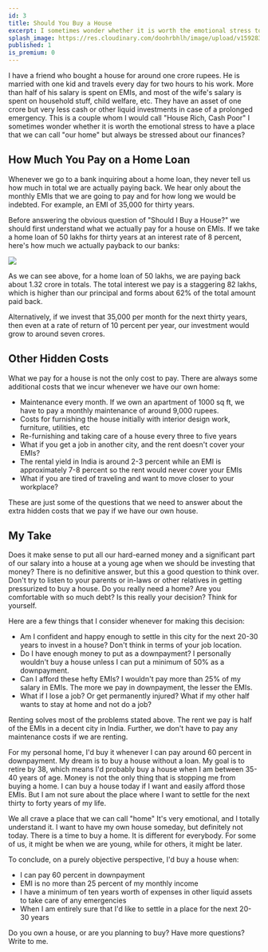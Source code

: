 ```yaml
---
id: 3
title: Should You Buy a House
excerpt: I sometimes wonder whether it is worth the emotional stress to have a place that we can call "our home" but always be stressed about our finances? I write about my take on this question from a financial and emotional perspective.
splash_image: https://res.cloudinary.com/doohrbhlh/image/upload/v1592837463/virajkhatavkar.com/3-should-you-buy-a-house-1.jpg
published: 1
is_premium: 0
---
```


I have a friend who bought a house for around one crore rupees. He is married with one kid and travels every day for two hours to his work. More than half of his salary is spent on EMIs, and most of the wife's salary is spent on household stuff, child welfare, etc. They have an asset of one crore but very less cash or other liquid investments in case of a prolonged emergency. This is a couple whom I would call "House Rich, Cash Poor" I sometimes wonder whether it is worth the emotional stress to have a place that we can call "our home" but always be stressed about our finances?

## How Much You Pay on a Home Loan

Whenever we go to a bank inquiring about a home loan, they never tell us how much in total we are actually paying back. We hear only about the monthly EMIs that we are going to pay and for how long we would be indebted. For example, an EMI of 35,000 for thirty years.

Before answering the obvious question of "Should I Buy a House?" we should first understand what we actually pay for a house on EMIs. If we take a home loan of 50 lakhs for thirty years at an interest rate of 8 percent, here's how much we actually payback to our banks:

![](https://res.cloudinary.com/doohrbhlh/image/upload/v1592837460/virajkhatavkar.com/3-should-you-buy-a-house-2.png)

As we can see above, for a home loan of 50 lakhs, we are paying back about 1.32 crore in totals. The total interest we pay is a staggering 82 lakhs, which is higher than our principal and forms about 62% of the total amount paid back.

Alternatively, if we invest that 35,000 per month for the next thirty years, then even at a rate of return of 10 percent per year, our investment would grow to around seven crores.

## Other Hidden Costs

What we pay for a house is not the only cost to pay. There are always some additional costs that we incur whenever we have our own home:

- Maintenance every month. If we own an apartment of 1000 sq ft, we have to pay a monthly maintenance of around 9,000 rupees.
- Costs for furnishing the house initially with interior design work, furniture, utilities, etc
- Re-furnishing and taking care of a house every three to five years
- What if you get a job in another city, and the rent doesn't cover your EMIs?
- The rental yield in India is around 2-3 percent while an EMI is approximately 7-8 percent so the rent would never cover your EMIs
- What if you are tired of traveling and want to move closer to your workplace?

These are just some of the questions that we need to answer about the extra hidden costs that we pay if we have our own house.

## My Take

Does it make sense to put all our hard-earned money and a significant part of our salary into a house at a young age when we should be investing that money? There is no definitive answer, but this a good question to think over. Don't try to listen to your parents or in-laws or other relatives in getting pressurized to buy a house. Do you really need a home? Are you comfortable with so much debt? Is this really your decision? Think for yourself.

Here are a few things that I consider whenever for making this decision:

- Am I confident and happy enough to settle in this city for the next 20-30 years to invest in a house? Don't think in terms of your job location.
- Do I have enough money to put as a downpayment? I personally wouldn't buy a house unless I can put a minimum of 50% as a downpayment.
- Can I afford these hefty EMIs? I wouldn't pay more than 25% of my salary in EMIs. The more we pay in downpayment, the lesser the EMIs.
- What if I lose a job? Or get permanently injured? What if my other half wants to stay at home and not do a job?

Renting solves most of the problems stated above. The rent we pay is half of the EMIs in a decent city in India. Further, we don't have to pay any maintenance costs if we are renting.

For my personal home, I'd buy it whenever I can pay around 60 percent in downpayment. My dream is to buy a house without a loan. My goal is to retire by 38, which means I'd probably buy a house when I am between 35-40 years of age. Money is not the only thing that is stopping me from buying a home. I can buy a house today if I want and easily afford those EMIs. But I am not sure about the place where I want to settle for the next thirty to forty years of my life.

We all crave a place that we can call "home" It's very emotional, and I totally understand it. I want to have my own house someday, but definitely not today. There is a time to buy a home. It is different for everybody. For some of us, it might be when we are young, while for others, it might be later. 

To conclude, on a purely objective perspective, I'd buy a house when:

- I can pay 60 percent in downpayment
- EMI is no more than 25 percent of my monthly income
- I have a minimum of ten years worth of expenses in other liquid assets to take care of any emergencies
- When I am entirely sure that I'd like to settle in a place for the next 20-30 years

Do you own a house, or are you planning to buy? Have more questions? Write to me.